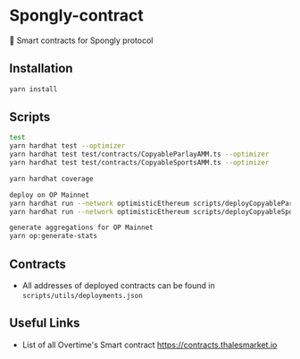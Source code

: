 # Spongly-contract

🪸 Smart contracts for Spongly protocol

## Installation

```bash
yarn install
```

## Scripts

```bash
test
yarn hardhat test --optimizer
yarn hardhat test test/contracts/CopyableParlayAMM.ts --optimizer
yarn hardhat test test/contracts/CopyableSportsAMM.ts --optimizer

yarn hardhat coverage

deploy on OP Mainnet
yarn hardhat run --network optimisticEthereum scripts/deployCopyableParlayAMM/deploy_upgradable_copyableParlayAMM.ts
yarn hardhat run --network optimisticEthereum scripts/deployCopyableSportsAMM/deploy_upgradeable_copyableSportsAMM.ts

generate aggregations for OP Mainnet
yarn op:generate-stats
```

## Contracts

- All addresses of deployed contracts can be found in `scripts/utils/deployments.json`


## Useful Links

-   List of all Overtime's Smart contract https://contracts.thalesmarket.io